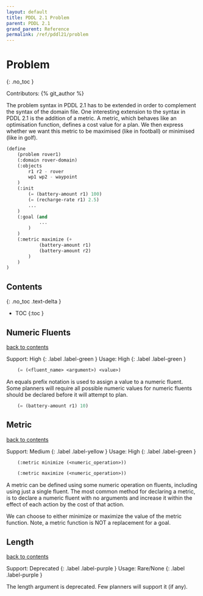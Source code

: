 ```yaml
---
layout: default
title: PDDL 2.1 Problem
parent: PDDL 2.1
grand_parent: Reference
permalink: /ref/pddl21/problem
---
```

# Problem
{: .no_toc }

Contributors: {% git_author %}

The problem syntax in PDDL 2.1 has to be extended in order to complement the syntax of the domain file. One interesting extension to the syntax in PDDL 2.1 is the addition of a metric. A metric, which behaves like an optimisation function, defines a cost value for a plan. We then express whether we want this metric to be maximised (like in football) or minimised (like in golf).

```cl
(define
    (problem rover1)
    (:domain rover-domain)
    (:objects
        r1 r2 - rover
        wp1 wp2 - waypoint
    )
    (:init
        (= (battery-amount r1) 100)
        (= (recharge-rate r1) 2.5)
        ...
    )
    (:goal (and
            ...
        )
    )
    (:metric maximize (+
            (battery-amount r1)
            (battery-amount r2)
        )
    )
)
```

## Contents
{: .no_toc .text-delta }

- TOC
{:toc }

## Numeric Fluents

[back to contents](#contents)

Support: High
{: .label .label-green }
Usage: High
{: .label .label-green }

```cl
    (= (<fluent_name> <argument>) <value>)
```

An equals prefix notation is used to assign a value to a numeric fluent. Some planners will require all possible numeric values for numeric fluents should be declared before it will attempt to plan.

```cl
    (= (battery-amount r1) 10)
```

## Metric

[back to contents](#contents)

Support: Medium
{: .label .label-yellow }
Usage: High
{: .label .label-green }

```cl
    (:metric minimize (<numeric_operation>))
```

```cl
    (:metric maximize (<numeric_operation>))
```

A metric can be defined using some numeric operation on fluents, including using just a single fluent. The most common method for declaring a metric, is to declare a numeric fluent with no arguments and increase it within the effect of each action by the cost of that action.

We can choose to either minimize or maximize the value of the metric function. Note, a metric function is NOT a replacement for a goal.

## Length

[back to contents](#contents)

Support: Deprecated
{: .label .label-purple }
Usage: Rare/None
{: .label .label-purple }

The length argument is deprecated. Few planners will support it (if any).
